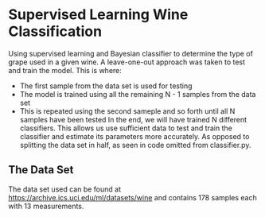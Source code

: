 # Supervised Learning Wine Classification
Using supervised learning and Bayesian classifier to determine the type of grape used in a given wine. A leave-one-out approach was taken to test and train the model. This is where:
  * The first sample from the data set is used for testing
  * The model is trained using all the remaining N - 1 samples from the data set
  * This is repeated using the second sameple and so forth until all N samples have been tested
In the end, we will have trained N different classifiers. This allows us use sufficient data to test and train the classifier and estimate its parameters more accurately. As opposed to splitting the data set in half, as seen in code omitted from classifier.py.

## The Data Set
The data set used can be found at https://archive.ics.uci.edu/ml/datasets/wine and contains 178 samples each with 13 measurements.
